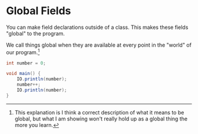 # Global Fields

You can make field declarations outside of a class.
This makes these fields "global" to the program.

We call things global when they are available at every point
in the "world" of our program.[^wonthold]

```java
int number = 0;

void main() {
    IO.println(number);
    number++;
    IO.println(number);
}
```

[^wonthold]: This explanation is I think a correct description of what it means
to be global, but what I am showing won't really hold up as a global thing the more you learn.